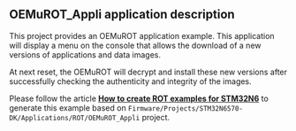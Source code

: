## <b>OEMuROT_Appli application description</b>

This project provides an OEMuROT application example. This application will display a menu on the console that allows
the download of a new versions of applications and data images.

At next reset, the OEMuROT will decrypt and install these new versions after successfully checking the authenticity
and integrity of the images.

Please follow the article [<b>How to create ROT examples for STM32N6</b>](https://wiki.st.com/stm32mcu/wiki/Security:How_to_create_ROT_examples_for_STM32N6)
to generate this example based on `Firmware/Projects/STM32N6570-DK/Applications/ROT/OEMuROT_Appli` project.
